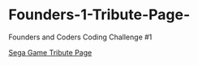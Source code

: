 # Founders-1-Tribute-Page-
Founders and Coders Coding Challenge #1

[Sega Game Tribute Page](https://psydwinder.github.io/Founders-1-Tribute-Page-/)
